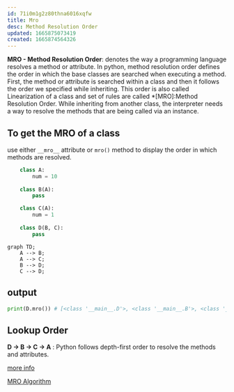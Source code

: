 ```yaml
---
id: 71i0m1g2z80thna6016xqfw
title: Mro
desc: Method Resolution Order
updated: 1665875073419
created: 1665874564326
---
```

**MRO - Method Resolution Order**: denotes the way a programming language resolves a method or attribute. In python, method resolution order defines the order in which the base classes are searched when executing a method. First, the method or attribute is searched within a class and then it follows the order we specified while inheriting. This order is also called Linearization of a class and set of rules are called *[MRO]:Method Resolution Order. While inheriting from another class, the interpreter needs a way to resolve the methods that are being called via an instance. 
## To get the MRO of a class
use either `__mro__` attribute or `mro()` method to display the order in which methods are resolved.

```python
    class A:
        num = 10
    
    class B(A):
        pass

    class C(A):
        num = 1
    
    class D(B, C):
        pass    
```
```mermaid
graph TD;
    A --> B;
    A --> C;
    B --> D;
    C --> D;
```
## output
```python
print(D.mro()) # [<class '__main__.D'>, <class '__main__.B'>, <class '__main__.C'>, <class '__main__.A'>, <class 'object'>]
```

## Lookup Order
**D -> B -> C -> A**
: Python follows depth-first order to resolve the methods and attributes.


[more info](https://www.geeksforgeeks.org/method-resolution-order-in-python-inheritance/)

[MRO Algorithm](http://www.srikanthtechnologies.com/blog/python/mro.aspx)
